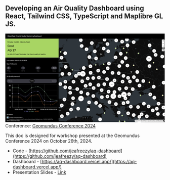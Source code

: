 ## Developing an Air Quality Dashboard using React, Tailwind CSS, TypeScript and Maplibre GL JS.

![](./dashboard.png)
Conference: [Geomundus Conference 2024](https://geomundus.org/2024/speakers.html#workshops)

This doc is designed for workshop presented at the Geomundus Conference 2024 on October 26th, 2024.

- Code - [https://github.com/jeafreezy/aq-dashboard](https://github.com/jeafreezy/aq-dashboard)
- Dashboard - [https://aq-dashboard.vercel.app/](https://aq-dashboard.vercel.app/)
- Presentation Slides - [Link](https://docs.google.com/presentation/d/1ZgJGLx9GL8l3fs9nZFzqnaUkAGPQ2SR1pphmxKPobks/edit?usp=sharing)
